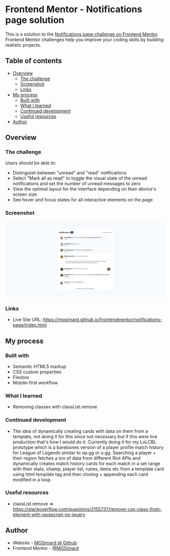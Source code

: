 # Frontend Mentor - Notifications page solution

This is a solution to the [Notifications page challenge on Frontend Mentor](https://www.frontendmentor.io/challenges/notifications-page-DqK5QAmKbC). Frontend Mentor challenges help you improve your coding skills by building realistic projects. 

## Table of contents

- [Overview](#overview)
  - [The challenge](#the-challenge)
  - [Screenshot](#screenshot)
  - [Links](#links)
- [My process](#my-process)
  - [Built with](#built-with)
  - [What I learned](#what-i-learned)
  - [Continued development](#continued-development)
  - [Useful resources](#useful-resources)
- [Author](#author)

## Overview

### The challenge

Users should be able to:

- Distinguish between "unread" and "read" notifications
- Select "Mark all as read" to toggle the visual state of the unread notifications and set the number of unread messages to zero
- View the optimal layout for the interface depending on their device's screen size
- See hover and focus states for all interactive elements on the page

### Screenshot

![](./screenshot.jpg)

### Links

- Live Site URL: https://mgsimard.github.io/frontendmentor/notifications-page/index.html

## My process

### Built with

- Semantic HTML5 markup
- CSS custom properties
- Flexbox
- Mobile-first workflow

### What I learned

- Removing classes with classList.remove

### Continued development

- The idea of dynamically creating cards with data on them from a template, not doing it for this since not necessary but if this were live production that's how I would do it. Currently doing it for my LoLCBL prototype which is a barebones version of a player profile match history for League of Legends similar to op.gg or u.gg. Searching a player + their region fetches a ton of data from different Riot APIs and dynamically creates match history cards for each match in a set range with their stats, champ, player list, runes, items etc from a template card using html template tag and then cloning + appending each card modified in a loop.

### Useful resources

- classList.remove => https://stackoverflow.com/questions/2155737/remove-css-class-from-element-with-javascript-no-jquery

## Author

- Website - [MGSimard @ Github](https://mgsimard.github.io/)
- Frontend Mentor - [@MGSimard](https://www.frontendmentor.io/profile/MGSimard)